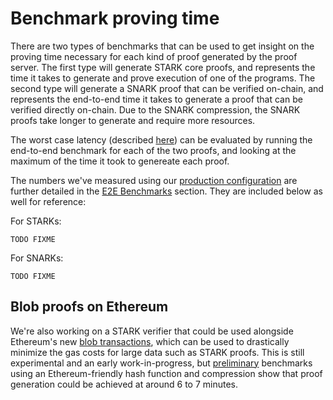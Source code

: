# Benchmark proving time

There are two types of benchmarks that can be used to get insight on the proving time necessary for each kind of proof
generated by the proof server. The first type will generate STARK core proofs, and represents the time it takes to
generate and prove execution of one of the programs. The second type will generate a SNARK proof that can be verified
on-chain, and represents the end-to-end time it takes to generate a proof that can be verified directly on-chain.
Due to the SNARK compression, the SNARK proofs take longer to generate and require more resources.

The worst case latency (described [here](../design/edge_cases.md)) can be evaluated by running the end-to-end benchmark
for each of the two proofs, and looking at the maximum of the time it took to genereate each proof.

The numbers we've measured using our [production configuration](../run/overview.md) are further detailed in the 
[E2E Benchmarks](./e2e.md) section. They are included below as well for reference:

For STARKs:
```
TODO FIXME
```

For SNARKs:
```
TODO FIXME
```

## Blob proofs on Ethereum

We're also working on a STARK verifier that could be used alongside Ethereum's new
[blob transactions](https://eips.ethereum.org/EIPS/eip-4844), which can be used to drastically minimize the gas costs
for large data such as STARK proofs. This is still experimental and an early work-in-progress, but
[preliminary](https://github.com/lurk-lab/sphinx/pull/51) benchmarks using an Ethereum-friendly hash function and
compression show that proof generation could be achieved at around 6 to 7 minutes.
